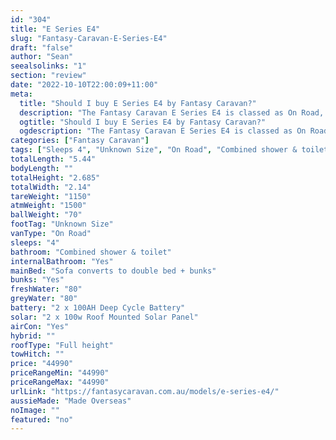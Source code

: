 ```yaml
---
id: "304"
title: "E Series E4"
slug: "Fantasy-Caravan-E-Series-E4"
draft: "false"
author: "Sean"
seealsolinks: "1"
section: "review"
date: "2022-10-10T22:00:09+11:00"
meta:
  title: "Should I buy E Series E4 by Fantasy Caravan?"
  description: "The Fantasy Caravan E Series E4 is classed as On Road, and sleeps 4 people. It is Made Overseas and comes in at Unknown Size. It generally has Combined shower & toilet."
  ogtitle: "Should I buy E Series E4 by Fantasy Caravan?"
  ogdescription: "The Fantasy Caravan E Series E4 is classed as On Road, and sleeps 4 people. It is Made Overseas and comes in at Unknown Size. It generally has Combined shower & toilet."
categories: ["Fantasy Caravan"]
tags: ["Sleeps 4", "Unknown Size", "On Road", "Combined shower & toilet", "Full height", "Under 50k", "Made Overseas"]
totalLength: "5.44"
bodyLength: ""
totalHeight: "2.685"
totalWidth: "2.14"
tareWeight: "1150"
atmWeight: "1500"
ballWeight: "70"
footTag: "Unknown Size"
vanType: "On Road"
sleeps: "4"
bathroom: "Combined shower & toilet"
internalBathroom: "Yes"
mainBed: "Sofa converts to double bed + bunks"
bunks: "Yes"
freshWater: "80"
greyWater: "80"
battery: "2 x 100AH Deep Cycle Battery"
solar: "2 x 100w Roof Mounted Solar Panel"
airCon: "Yes"
hybrid: ""
roofType: "Full height"
towHitch: ""
price: "44990"
priceRangeMin: "44990"
priceRangeMax: "44990"
urlLink: "https://fantasycaravan.com.au/models/e-series-e4/"
aussieMade: "Made Overseas"
noImage: ""
featured: "no"
---
```

